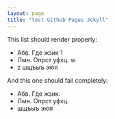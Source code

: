 ```yaml
---
layout: page
title: "test Github Pages Jekyll"
---
```


This list should render properly:

* Абв. Где жзик 1
* Лмн. Опрст уфхц. w
* z шщъыъ эюя

And this one should fail completely:

* Абв. Где жзик.
* Лмн. Опрст уфхц.
* шщъыъ эюя
